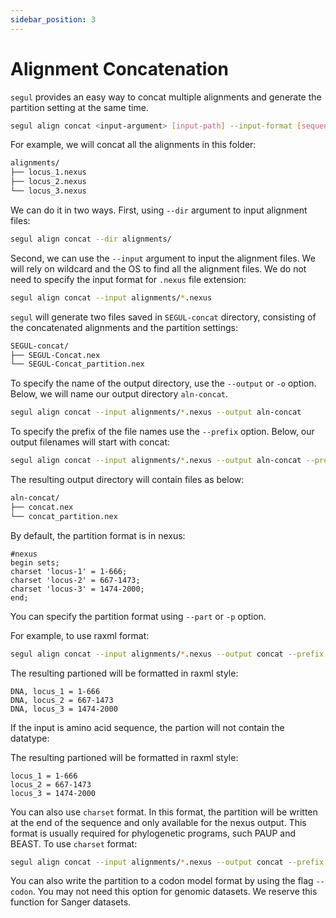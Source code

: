 ```yaml
---
sidebar_position: 3
---
```

# Alignment Concatenation

`segul` provides an easy way to concat multiple alignments and generate the partition setting at the same time.

```Bash
segul align concat <input-argument> [input-path] --input-format [sequence-format]
```

For example, we will concat all the alignments in this folder:

```Bash
alignments/
├── locus_1.nexus
├── locus_2.nexus
└── locus_3.nexus
```

We can do it in two ways. First, using `--dir` argument to input alignment files:

```Bash
segul align concat --dir alignments/
```

Second, we can use the `--input` argument to input the alignment files. We will rely on wildcard and the OS to find all the alignment files. We do not need to specify the input format for `.nexus` file extension:

```Bash
segul align concat --input alignments/*.nexus
```

`segul` will generate two files saved in `SEGUL-concat` directory, consisting of the concatenated alignments and the partition settings:

```Bash
SEGUL-concat/
├── SEGUL-Concat.nex
└── SEGUL-Concat_partition.nex
```

To specify the name of the output directory, use the `--output` or `-o` option. Below, we will name our output directory `aln-concat`.

```Bash
segul align concat --input alignments/*.nexus --output aln-concat
```

To specify the prefix of the file names use the `--prefix` option. Below, our output filenames will start with concat:

```Bash
segul align concat --input alignments/*.nexus --output aln-concat --prefix concat
```

The resulting output directory will contain files as below:

```Bash
aln-concat/
├── concat.nex
└── concat_partition.nex
```

By default, the partition format is in nexus:

```Text
#nexus
begin sets;
charset 'locus-1' = 1-666;
charset 'locus-2' = 667-1473;
charset 'locus-3' = 1474-2000;
end;
```

You can specify the partition format using `--part` or `-p` option.

For example, to use raxml format:

```Bash
segul align concat --input alignments/*.nexus --output concat --prefix concat --part raxml
```

The resulting partioned will be formatted in raxml style:

```Text
DNA, locus_1 = 1-666
DNA, locus_2 = 667-1473
DNA, locus_3 = 1474-2000
```

If the input is amino acid sequence, the partion will not contain the datatype:

The resulting partioned will be formatted in raxml style:

```Text
locus_1 = 1-666
locus_2 = 667-1473
locus_3 = 1474-2000
```

You can also use `charset` format. In this format, the partition will be written at the end of the sequence and only available for the nexus output. This format is usually required for phylogenetic programs, such PAUP and BEAST. To use `charset` format:

```Bash
segul align concat --input alignments/*.nexus --output concat --prefix concat --part charset
```

You can also write the partition to a codon model format by using the flag `--codon`. You may not need this option for genomic datasets. We reserve this function for Sanger datasets.
